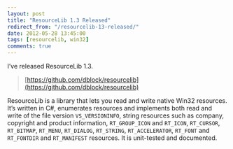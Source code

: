 ```yaml
---
layout: post
title: "ResourceLib 1.3 Released"
redirect_from: "/resourcelib-13-released/"
date: 2012-05-28 13:45:00
tags: [resourcelib, win32]
comments: true
---
```


I’ve released ResourceLib 1.3.

> [https://github.com/dblock/resourcelib](https://github.com/dblock/resourcelib)

ResourceLib is a library that lets you read and write native Win32 resources. It’s written in C#, enumerates resources and implements both read and write of the file version `VS_VERSIONINFO`, string resources such as company, copyright and product information, `RT_GROUP_ICON` and `RT_ICON`, `RT_CURSOR`, `RT_BITMAP`, `RT_MENU`, `RT_DIALOG`, `RT_STRING`, `RT_ACCELERATOR`, `RT_FONT` and `RT_FONTDIR` and `RT_MANIFEST` resources. It is unit-tested and documented.
